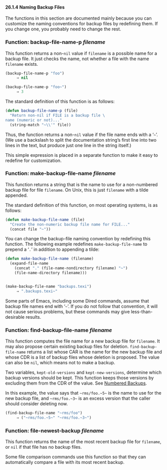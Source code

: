 

#### 26.1.4 Naming Backup Files

The functions in this section are documented mainly because you can customize the naming conventions for backup files by redefining them. If you change one, you probably need to change the rest.

### Function: **backup-file-name-p** *filename*

This function returns a non-`nil` value if `filename` is a possible name for a backup file. It just checks the name, not whether a file with the name `filename` exists.

```lisp
(backup-file-name-p "foo")
     ⇒ nil
```

```lisp
(backup-file-name-p "foo~")
     ⇒ 3
```

The standard definition of this function is as follows:

```lisp
(defun backup-file-name-p (file)
  "Return non-nil if FILE is a backup file \
name (numeric or not)..."
  (string-match "~\\'" file))
```

Thus, the function returns a non-`nil` value if the file name ends with a ‘`~`’. (We use a backslash to split the documentation string’s first line into two lines in the text, but produce just one line in the string itself.)

This simple expression is placed in a separate function to make it easy to redefine for customization.

### Function: **make-backup-file-name** *filename*

This function returns a string that is the name to use for a non-numbered backup file for file `filename`. On Unix, this is just `filename` with a tilde appended.

The standard definition of this function, on most operating systems, is as follows:

```lisp
(defun make-backup-file-name (file)
  "Create the non-numeric backup file name for FILE..."
  (concat file "~"))
```

You can change the backup-file naming convention by redefining this function. The following example redefines `make-backup-file-name` to prepend a ‘`.`’ in addition to appending a tilde:

```lisp
(defun make-backup-file-name (filename)
  (expand-file-name
    (concat "." (file-name-nondirectory filename) "~")
    (file-name-directory filename)))
```

```lisp
```

```lisp
(make-backup-file-name "backups.texi")
     ⇒ ".backups.texi~"
```

Some parts of Emacs, including some Dired commands, assume that backup file names end with ‘`~`’. If you do not follow that convention, it will not cause serious problems, but these commands may give less-than-desirable results.

### Function: **find-backup-file-name** *filename*

This function computes the file name for a new backup file for `filename`. It may also propose certain existing backup files for deletion. `find-backup-file-name` returns a list whose CAR is the name for the new backup file and whose CDR is a list of backup files whose deletion is proposed. The value can also be `nil`, which means not to make a backup.

Two variables, `kept-old-versions` and `kept-new-versions`, determine which backup versions should be kept. This function keeps those versions by excluding them from the CDR of the value. See [Numbered Backups](Numbered-Backups.html).

In this example, the value says that `~rms/foo.~5~` is the name to use for the new backup file, and `~rms/foo.~3~` is an excess version that the caller should consider deleting now.

```lisp
(find-backup-file-name "~rms/foo")
     ⇒ ("~rms/foo.~5~" "~rms/foo.~3~")
```

### Function: **file-newest-backup** *filename*

This function returns the name of the most recent backup file for `filename`, or `nil` if that file has no backup files.

Some file comparison commands use this function so that they can automatically compare a file with its most recent backup.
